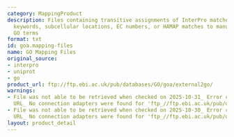 ```yaml
---
category: MappingProduct
description: Files containing transitive assignments of InterPro matches, UniProtKB
  keywords, subcellular locations, EC numbers, or HAMAP matches to manually-selected
  GO terms
format: txt
id: goa.mapping-files
name: GO Mapping Files
original_source:
- interpro
- uniprot
- go
product_url: ftp://ftp.ebi.ac.uk/pub/databases/GO/goa/external2go/
warnings:
- File was not able to be retrieved when checked on 2025-10-31_ Error connecting to
  URL_ No connection adapters were found for 'ftp_//ftp.ebi.ac.uk/pub/databases/GO/goa/external2go/'
- File was not able to be retrieved when checked on 2025-10-30_ Error connecting to
  URL_ No connection adapters were found for 'ftp_//ftp.ebi.ac.uk/pub/databases/GO/goa/external2go/'
layout: product_detail
---
```

